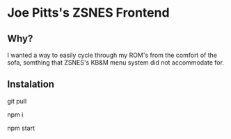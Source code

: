 # Joe Pitts's ZSNES Frontend #

## Why? ##
  I wanted a way to easily cycle through my ROM's from the comfort of the sofa, somthing that ZSNES's KB&M menu system did not accommodate for.
  
## Instalation ##

git pull 

npm i 

npm start
